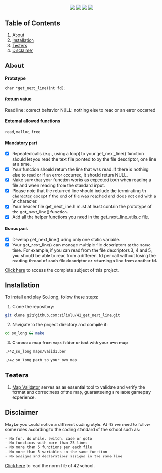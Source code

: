 <p align="center">
  <img src="https://img.shields.io/github/languages/top/ziliolu/42_get_next_line?color=#FFFFFF&style=flat-square" />
  <img src="https://img.shields.io/badge/score-125%20%2F%20100-success?color=#FFFFFF&style=flat-square" />
  <img src="https://img.shields.io/badge/status-finished-success?color=#FFFFFF&style=flat-square" />
  <img src="https://img.shields.io/github/last-commit/ziliolu/42_get_next_line?color=#FFFFFF&style=flat-square" />
</p>

## Table of Contents

1. [About](#about)
2. [Installation](#installation)
4. [Testers](#testers)
5. [Disclaimer](#disclaimer)

## About

#### Prototype
`char *get_next_line(int fd);`
#### Return value
Read line: correct behavior
NULL: nothing else to read or an error occurred
#### External allowed functions
`read`, `malloc`, `free`

#### Mandatory part 

- [X] Repeated calls (e.g., using a loop) to your get_next_line() function should let
you read the text file pointed to by the file descriptor, one line at a time.
- [X] Your function should return the line that was read. If there is nothing else to read or if an error occurred, it should return NULL.
- [X] Make sure that your function works as expected both when reading a file and when reading from the standard input.
- [X] Please note that the returned line should include the terminating \n character, except if the end of file was reached and does not end with a \n character.
- [X] Your header file get_next_line.h must at least contain the prototype of the get_next_line() function.
- [X] Add all the helper functions you need in the get_next_line_utils.c file.

#### Bonus part
- [X] Develop get_next_line() using only one static variable.
- [X] Your get_next_line() can manage multiple file descriptors at the same time. For example, if you can read from the file descriptors 3, 4 and 5, you should be able to read from a different fd per call without losing the reading thread of each file descriptor or returning a line from another fd.

[Click here](https://github.com/ziliolu/42_so_long/blob/main/so_long_subject.pdf) to access the complete subject of this project.

## Installation

To install and play So_long, follow these steps:

1. Clone the repository:
  ```bash
  git clone git@github.com:ziliolu/42_get_next_line.git
  ```
2. Navigate to the project directory and compile it:
  ```bash
  cd so_long && make
  ```
3. Choose a map from `maps` folder or test with your own map
  ```bash
  ./42_so_long maps/valid1.ber
  ```
  ```bash
  ./42_so_long path_to_your_own_map
  ```

## Testers 

1. [Map Validator](https://github.com/Nuno-Jesus/so_long_map_validator) serves as an essential tool to validate and verify the format and correctness of the map, guaranteeing a reliable gameplay experience.
   
## Disclaimer 

Maybe you could notice a different coding style.
At 42 we need to follow some rules according to the coding standard of the school such as:

```bash
- No for, do while, switch, case or goto 
- No functions with more than 25 lines 
- No more than 5 functions per each file
- No more than 5 variables in the same function
- No assigns and declarations assigns in the same line
```
[Click here](https://github.com/MagicHatJo/-42-Norm/blob/master/norme.en.pdf) to read the norm file of 42 school. 
